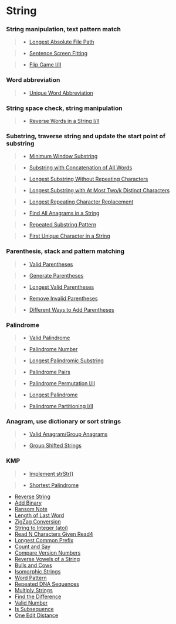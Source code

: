 # String

### String manipulation, text pattern match

> * [Longest Absolute File Path](longest_absolute_file_path.md)

> * [Sentence Screen Fitting](sentence_screen_fitting.md)

> * [Flip Game I/II](flip_game.md)

### Word abbreviation

> * [Unique Word Abbreviation](unique_word_abbreviation.md)

### String space check, string manipulation

> * [Reverse Words in a String I/II](reverse_words_in_a_string.md)

### Substring, traverse string and update the start point of substring

> * [Minimum Window Substring](minimum_window_substring.md)

> * [Substring with Concatenation of All Words](substring_with_concatenation_of_all_words.md)

> * [Longest Substring Without Repeating Characters](longest_substring_without_repeating_characters.md)

> * [Longest Substring with At Most Two/k Distinct Characters](longest_substring_with_at_most_two_distinct_Characters.md)

> * [Longest Repeating Character Replacement](longest_repeating_character_replacement.md)

> * [Find All Anagrams in a String](find_all_anagrams_in_a_string.md)

> * [Repeated Substring Pattern](repeated_substring-pattern.md)

> * [First Unique Character in a String](first_unique_character_in_a_string.md)

### Parenthesis, stack and pattern matching

> * [Valid Parentheses](valid_parentheses.md)

> * [Generate Parentheses](generate_parentheses.md)

> * [Longest Valid Parentheses](longest_valid_parentheses.md)

> * [Remove Invalid Parentheses](remove_invalid_parentheses.md)

> * [Different Ways to Add Parentheses](different_ways_to_add_parentheses.md)

### Palindrome

> * [Valid Palindrome](valid_palindrome.md)

> * [Palindrome Number](palindrome_number.md)

> * [Longest Palindromic Substring](longest_palindromic_substring.md)

> * [Palindrome Pairs](palindrome_pairs.md)

> * [Palindrome Permutation I/II](palindrome_permutation.md)

> * [Longest Palindrome](longest_palindrome.md)

> * [Palindrome Partitioning I/II](palindrome_partitioning.md)

### Anagram, use dictionary or sort strings

> * [Valid Anagram/Group Anagrams](valid_anagram.md)

> * [Group Shifted Strings](group_shifted_strings.md)

### KMP

> * [Implement strStr()](implement_strstr.md)

> * [Shortest Palindrome](shortest_palindrome.md)

 * [Reverse String](reverse_string.md)
 * [Add Binary](add_binary.md)
 * [Ransom Note](ransom_note.md)
 * [Length of Last Word](length_of_last_word.md)
 * [ZigZag Conversion](zigzag_conversion.md)
 * [String to Integer (atoi)](string_to_integer.md)
 * [Read N Characters Given Read4](read_n_characters_given_read4.md)
 * [Longest Common Prefix](longest_common_prefix.md)
 * [Count and Say](count_and_say.md)
 * [Compare Version Numbers](compare_version_numbers.md)
 * [Reverse Vowels of a String](reverse_vowels_of_a_string.md)
 * [Bulls and Cows](bulls_and_cows.md)
 * [Isomorphic Strings](isomorphic_strings.md)
 * [Word Pattern](word_pattern.md)
 * [Repeated DNA Sequences](repeated_dna_sequences.md)
 * [Multiply Strings](multiply_strings.md)
 * [Find the Difference](find_the_difference.md)
 * [Valid Number](valid_number.md)
 * [Is Subsequence](is_subsequence.md)
 * [One Edit Distance](one_edit_distance.md)
